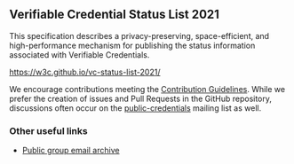## Verifiable Credential Status List 2021

This specification describes a privacy-preserving, space-efficient, and
high-performance mechanism for publishing the status information 
associated with Verifiable Credentials.

https://w3c.github.io/vc-status-list-2021/

We encourage contributions meeting the [Contribution
Guidelines](CONTRIBUTING.md).  While we prefer the creation of issues
and Pull Requests in the GitHub repository, discussions often occur
on the
[public-credentials](http://lists.w3.org/Archives/Public/public-credentials/)
mailing list as well.

### Other useful links
* [Public group email archive](https://lists.w3.org/Archives/Public/public-credentials/)
